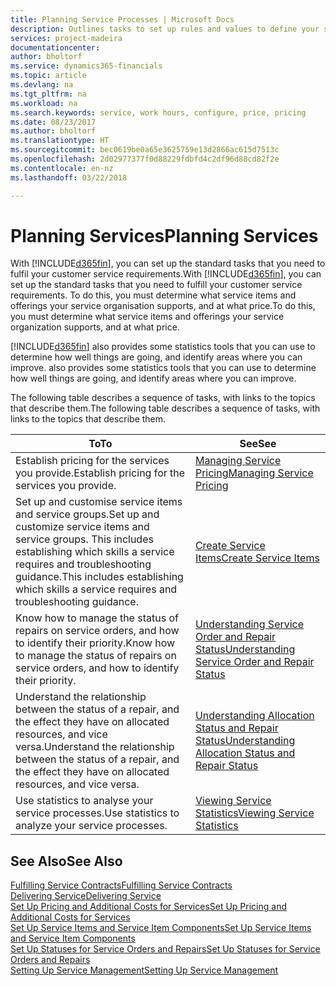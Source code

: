 ```yaml
---
title: Planning Service Processes | Microsoft Docs
description: Outlines tasks to set up rules and values to define your service policies and processes.
services: project-madeira
documentationcenter: 
author: bholtorf
ms.service: dynamics365-financials
ms.topic: article
ms.devlang: na
ms.tgt_pltfrm: na
ms.workload: na
ms.search.keywords: service, work hours, configure, price, pricing
ms.date: 08/23/2017
ms.author: bholtorf
ms.translationtype: HT
ms.sourcegitcommit: bec0619be0a65e3625759e13d2866ac615d7513c
ms.openlocfilehash: 2d02977377f0d88229fdbfd4c2df96d88cd82f2e
ms.contentlocale: en-nz
ms.lasthandoff: 03/22/2018

---
```

# <a name="planning-services"></a><span data-ttu-id="aa9bc-103">Planning Services</span><span class="sxs-lookup"><span data-stu-id="aa9bc-103">Planning Services</span></span>
<span data-ttu-id="aa9bc-104">With [!INCLUDE[d365fin](includes/d365fin_md.md)], you can set up the standard tasks that you need to fulfil your customer service requirements.</span><span class="sxs-lookup"><span data-stu-id="aa9bc-104">With [!INCLUDE[d365fin](includes/d365fin_md.md)], you can set up the standard tasks that you need to fulfill your customer service requirements.</span></span> <span data-ttu-id="aa9bc-105">To do this, you must determine what service items and offerings your service organisation supports, and at what price.</span><span class="sxs-lookup"><span data-stu-id="aa9bc-105">To do this, you must determine what service items and offerings your service organization supports, and at what price.</span></span>   

[!INCLUDE[d365fin](includes/d365fin_md.md)]<span data-ttu-id="aa9bc-106"> also provides some statistics tools that you can use to determine how well things are going, and identify areas where you can improve.</span><span class="sxs-lookup"><span data-stu-id="aa9bc-106"> also provides some statistics tools that you can use to determine how well things are going, and identify areas where you can improve.</span></span>
  
<span data-ttu-id="aa9bc-107">The following table describes a sequence of tasks, with links to the topics that describe them.</span><span class="sxs-lookup"><span data-stu-id="aa9bc-107">The following table describes a sequence of tasks, with links to the topics that describe them.</span></span>   
  
|<span data-ttu-id="aa9bc-108">**To**</span><span class="sxs-lookup"><span data-stu-id="aa9bc-108">**To**</span></span>|<span data-ttu-id="aa9bc-109">**See**</span><span class="sxs-lookup"><span data-stu-id="aa9bc-109">**See**</span></span>|  
|------------|-------------|  
|<span data-ttu-id="aa9bc-110">Establish pricing for the services you provide.</span><span class="sxs-lookup"><span data-stu-id="aa9bc-110">Establish pricing for the services you provide.</span></span>|[<span data-ttu-id="aa9bc-111">Managing Service Pricing</span><span class="sxs-lookup"><span data-stu-id="aa9bc-111">Managing Service Pricing</span></span>](service-service-price-management.md)|
|<span data-ttu-id="aa9bc-112">Set up and customise service items and service groups.</span><span class="sxs-lookup"><span data-stu-id="aa9bc-112">Set up and customize service items and service groups.</span></span> <span data-ttu-id="aa9bc-113">This includes establishing which skills a service requires and troubleshooting guidance.</span><span class="sxs-lookup"><span data-stu-id="aa9bc-113">This includes establishing which skills a service requires and troubleshooting guidance.</span></span>| [<span data-ttu-id="aa9bc-114">Create Service Items</span><span class="sxs-lookup"><span data-stu-id="aa9bc-114">Create Service Items</span></span>](service-how-to-create-service-items.md)|  
|<span data-ttu-id="aa9bc-115">Know how to manage the status of repairs on service orders, and how to identify their priority.</span><span class="sxs-lookup"><span data-stu-id="aa9bc-115">Know how to manage the status of repairs on service orders, and how to identify their priority.</span></span>|[<span data-ttu-id="aa9bc-116">Understanding Service Order and Repair Status</span><span class="sxs-lookup"><span data-stu-id="aa9bc-116">Understanding Service Order and Repair Status</span></span>](service-service-order-status-and-repair-status.md)|  
|<span data-ttu-id="aa9bc-117">Understand the relationship between the status of a repair, and the effect they have on allocated resources, and vice versa.</span><span class="sxs-lookup"><span data-stu-id="aa9bc-117">Understand the relationship between the status of a repair, and the effect they have on allocated resources, and vice versa.</span></span>|[<span data-ttu-id="aa9bc-118">Understanding Allocation Status and Repair Status</span><span class="sxs-lookup"><span data-stu-id="aa9bc-118">Understanding Allocation Status and Repair Status</span></span>](service-allocation-status-and-repair-status.md)|  
|<span data-ttu-id="aa9bc-119">Use statistics to analyse your service processes.</span><span class="sxs-lookup"><span data-stu-id="aa9bc-119">Use statistics to analyze your service processes.</span></span> | [<span data-ttu-id="aa9bc-120">Viewing Service Statistics</span><span class="sxs-lookup"><span data-stu-id="aa9bc-120">Viewing Service Statistics</span></span>](service-service-statistics.md) |

## <a name="see-also"></a><span data-ttu-id="aa9bc-121">See Also</span><span class="sxs-lookup"><span data-stu-id="aa9bc-121">See Also</span></span>
[<span data-ttu-id="aa9bc-122">Fulfilling Service Contracts</span><span class="sxs-lookup"><span data-stu-id="aa9bc-122">Fulfilling Service Contracts</span></span>](service-fulfill-service-contracts.md)  
[<span data-ttu-id="aa9bc-123">Delivering Service</span><span class="sxs-lookup"><span data-stu-id="aa9bc-123">Delivering Service</span></span>](service-deliver-service.md)  
[<span data-ttu-id="aa9bc-124">Set Up Pricing and Additional Costs for Services</span><span class="sxs-lookup"><span data-stu-id="aa9bc-124">Set Up Pricing and Additional Costs for Services</span></span>](service-how-setup-service-costs-pricing.md)  
[<span data-ttu-id="aa9bc-125">Set Up Service Items and Service Item Components</span><span class="sxs-lookup"><span data-stu-id="aa9bc-125">Set Up Service Items and Service Item Components</span></span>](service-how-setup-service-items.md)  
[<span data-ttu-id="aa9bc-126">Set Up Statuses for Service Orders and Repairs</span><span class="sxs-lookup"><span data-stu-id="aa9bc-126">Set Up Statuses for Service Orders and Repairs</span></span>](service-order-repair-status.md)  
[<span data-ttu-id="aa9bc-127">Setting Up Service Management</span><span class="sxs-lookup"><span data-stu-id="aa9bc-127">Setting Up Service Management</span></span>](service-setup-service.md)  

